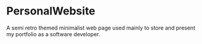# PersonalWebsite
A semi retro themed minimalist web page used mainly to store and present my portfolio as a software developer.
